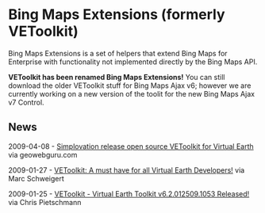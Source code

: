 # Bing Maps Extensions (formerly VEToolkit)

Bing Maps Extensions is a set of helpers that extend Bing Maps for Enterprise with functionality not implemented directly by the Bing Maps API.

**VEToolkit has been renamed Bing Maps Extensions!**
You can still download the older VEToolkit stuff for Bing Maps Ajax v6; however we are currently working on a new version of the toolit for the new Bing Maps Ajax v7 Control.

## News

2009-04-08 - [Simplovation release open source VEToolkit for Virtual Earth](http://geowebguru.com/news/125-simplovation-release-open-source-vetoolkit-for-virtual-earth) via geowebguru.com

2009-01-27 - [VEToolkit: A must have for all Virtual Earth Developers!](http://blogs.msdn.com/devkeydet/archive/2009/01/27/vetoolkit-a-must-have-for-all-virtual-earth-developers.aspx) via Marc Schweigert

2009-01-25 - [VEToolkit - Virtual Earth Toolkit v6.2.012509.1053 Released!](http://pietschsoft.com/post.aspx?id=76ef247b-9a57-4577-b45e-34ebb506bdac) via Chris Pietschmann
